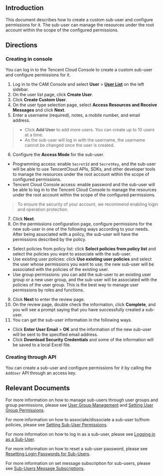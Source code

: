 ## Introduction
This document describes how to create a custom sub-user and configure permissions for it. The sub-user can manage the resources under the root account within the scope of the configured permissions.

## Directions
### Creating in console
You can log in to the Tencent Cloud Console to create a custom sub-user and configure permissions for it.
1. 	Log in to the CAM Console and select **User** > **[User List](https://console.cloud.tencent.com/cam)** on the left sidebar.
2. 	On the user list page, click **Create User**.
3. 	Click **Create Custom User**.
4. On the user type selection page, select **Access Resources and Receive Messages** and click **Next**.
5. Enter a username (required), notes, a mobile number, and email address.
 > 
 > - Click **Add User** to add more users. You can create up to 10 users at a time. 
 > - As the sub-user will log in with the username, the username cannot be changed once the user is created.
6. Configure the **Access Mode** for the sub-user.
 - Programming access: enable `SecretId` and `SecretKey`, and the sub-user will be able to use TencentCloud APIs, SDKs, and other developer tools to manage the resources under the root account within the scope of configured permissions.
 - Tencent Cloud Console access: enable password and the sub-user will be able to log in to the Tencent Cloud Console to manage the resources under the root account within the scope of the configured permissions.
 > To ensure the security of your account, we recommend enabling login and operation protection.
7. Click **Next**.
8. On the permissions configuration page, configure permissions for the new sub-user in one of the following ways according to your needs. After being associated with a policy, the sub-user will have the permissions described by the policy.
 - Select policies from policy list: click **Select policies from policy list** and select the policies you want to associate with the sub-user.
 - Use existing user policies: click **Use existing user policies** and select the user whose permissions you want to use; the new sub-user will be associated with the policies of the existing user.
 - Use group permissions: you can add the sub-user to an existing user group or a new user group, and the sub-user will be associated with the policies of the user group. This is the best way to manage user permissions by roles and functions.
9. Click **Next** to enter the review page.
10. On the review page, double check the information, click **Complete**, and you will see a prompt saying that you have successfully created a sub-user.
11. You can get the sub-user information in the following ways.
 - Click **Enter User Email** > **OK** and the information of the new sub-user will be sent to the specified email address.
 - Click **Download Security Credentials** and some of the information will be saved to a local Excel file.

### Creating through API
You can create a sub-user and configure permissions for it by calling the `AddUser` API through an access key.
## Relevant Documents
For more information on how to manage sub-users through user groups and group permissions, please see [User Group Management](https://intl.cloud.tencent.com/document/product/598/10599?from_cn_redirect=1) and [Setting User Group Permissions](https://intl.cloud.tencent.com/document/product/598/32666).

For more information on how to associate/dissociate a sub-user to/from policies, please see [Setting Sub-User Permissions](https://intl.cloud.tencent.com/document/product/598/32650).

For more information on how to log in as a sub-user, please see [Logging in as a Sub-User](https://intl.cloud.tencent.com/document/product/598/34006).

For more information on how to reset a sub-user password, please see [Resetting Login Passwords for Sub-Users](https://intl.cloud.tencent.com/document/product/598/32656).

For more information on set message subscription for sub-users, please see [Sub-Users Message Subscriptions](https://intl.cloud.tencent.com/document/product/598/32651).

